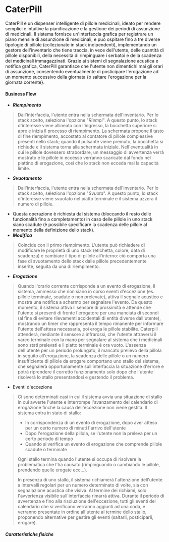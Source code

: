 # CaterPill
CaterPill è un dispenser intelligente di pillole medicinali, ideato per rendere semplici e intuitive la pianificazione e la gestione dei periodi di assunzione di medicinali.
Il sistema fornisce un'interfaccia grafica per registrare un piano mensile di assunzione di medicinali, e può ospitare fino a tre diverse tipologie di pillole (collezionate in stack indipendenti), implementando un gestore dell'inventario che tiene traccia, in vece dell'utente, delle quantità di pillole disponibili, della necessità di rimpinguare i serbatoi e della scadenza dei medicinali immagazzinati.
Grazie ai sistemi di segnalazione acustica e notifica grafica, CaterPill garantisce che l'utente non dimentichi mai gli orari di assunzione, consentendo eventualmente di posticipare l'erogazione ad un momento successivo della giornata {o saltare l'erogazione per la giornata corrente}.

#### Business Flow
-  ***Riempimento***
>Dall'interfaccia, l'utente entra nella schermata dell'inventario. Per lo stack scelto, seleziona l'opzione "*Riempi*". A questo punto, lo stack d'interesse viene allineato con l'ingresso, la bocchetta superiore si apre e inizia il processo di riempimento.
>La schermata propone il tasto di fine riempimento, accostato al contatore di pillole complessive presenti nello stack; quando il pulsante viene premuto, la bocchetta si richiude e il sistema torna alla schermata iniziale. Nell'eventualità in cui le pillole dovessero strabordare, un messaggio di avvertenza verrà mostrato e le pillole in eccesso verranno scaricate dal fondo nel piattino di erogazione, così che lo stack non ecceda mai la capacità limite.
- ***Svuotamento***
>Dall'interfaccia, l'utente entra nella schermata dell'inventario. Per lo stack scelto, seleziona l'opzione "*Svuota*". A questo punto, lo stack d'interesse viene svuotato nel piatto terminale e il sistema azzera il numero di pillole.
- Questa operazione è richiesta dal sistema (bloccando il resto delle funzionalità fino a completamento) in caso delle pillole in uno stack siano scadute (è possibile specificare la scadenza delle pillole al momento della definizione dello stack).
- ***Modifica***
>Coincide con il primo riempimento. L'utente può richiedere di modificare le proprietà di uno stack (etichetta, colore, data di scadenza) e cambiare il tipo di pillole all'interno: ciò comporta una fase di svuotamento dello stack dalle pillole precedentemente inserite, seguita da una di riempimento.
- ***Erogazione***
> Quando l'orario corrente corrisponde a un evento di erogazione, il sistema, ammesso che non siano in corso eventi d'eccezione (es. pillole terminate, scadute o non prelevate), attiva il segnale acustico e mostra una notifica a schermo per segnalare l'evento. Da questo momento, il sistema attiva il sensore di prossimità e attende che l'utente si presenti di fronte l'erogatore per una manciata di secondi (al fine di evitare rilevamenti accidentali di entità diverse dall'utente), mostrando un timer che rappresenta il tempo rimanente per informare l'utente dell'attesa necessaria, poi eroga le pillole stabilite. Caterpill attenderà, mediante il sensore a infrarossi, che l'utente attraversi il varco terminale con la mano per segnalare al sistema che i medicinali sono stati prelevati e il piatto terminale è ora vuoto. L'assenza dell'utente per un periodo prolungato, il mancato prelievo della pillola in seguito all'erogazione, la scadenza delle pillole o un numero insufficiente di pillole da erogare comportano uno stallo del sistema, che segnalerà opportunamente sull'interfaccia la situazione d'errore e potrà riprendere il corretto funzionamento solo dopo che l'utente risolverà lo stallo presentandosi e gestendo il problema.

- Eventi d'eccezione
>Ci sono determinati casi in cui il sistema avvia una situazione di stallo in cui avverte l'utente e interrompe l'avanzamento del calendario di erogazione finché la causa dell'eccezione non viene gestita. 
Il sistema entra in stato di stallo:
>- In corrispondenza di un evento di erogazione, dopo aver atteso per un certo numero di minuti l'arrivo dell'utente
>- Dopo l'erogazione della pillola, se l'utente non la preleva per un certo periodo di tempo
>- Quando si verifica un evento di erogazione che comprende pillole scadute o terminate
>
>Ogni stallo termina quando l'utente si occupa di risolvere la problematica che l'ha causato (rimpinguando o cambiando le pillole, prendendo quelle erogate ecc...).
>
>In presenza di uno stallo, il sistema richiamerà l'attenzione dell'utente a intervalli regolari per un numero determinato di volte, sia con segnalazione acustica che visiva. Al termine dei richiami, solo l'avvertenza visibile sull'interfaccia rimarrà attiva.
>Durante il periodo di avvertenza e fino alla risoluzione dell'eccezione, tutti gli eventi del calendario che si verificano verranno aggiunti ad una coda, e verranno presentate in ordine all'utente al termine dello stallo, proponendo alternative per gestire gli eventi (saltarli, posticiparli, erogare).
##### Caratteristiche fisiche
